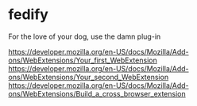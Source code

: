 # fedify

For the love of your dog, use the damn plug-in


https://developer.mozilla.org/en-US/docs/Mozilla/Add-ons/WebExtensions/Your_first_WebExtension
https://developer.mozilla.org/en-US/docs/Mozilla/Add-ons/WebExtensions/Your_second_WebExtension
https://developer.mozilla.org/en-US/docs/Mozilla/Add-ons/WebExtensions/Build_a_cross_browser_extension
